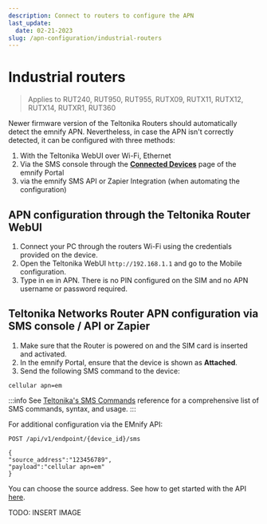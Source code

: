 ```yaml
---
description: Connect to routers to configure the APN
last_update: 
  date: 02-21-2023
slug: /apn-configuration/industrial-routers
---
```


# Industrial routers

<!-- markdownlint-disable MD040 -->

> Applies to RUT240, RUT950, RUT955, RUTX09, RUTX11, RUTX12, RUTX14, RUTXR1, RUT360

Newer firmware version of the Teltonika Routers should automatically detect the emnify APN.
Nevertheless, in case the APN isn't correctly detected, it can be configured with three methods:

1. With the Teltonika WebUI over Wi-Fi, Ethernet
1. Via the SMS console through the [**Connected Devices**](https://portal.emnify.com/connected-devices) page of the emnify Portal
1. via the emnify SMS API or Zapier Integration (when automating the configuration)

## APN configuration through the Teltonika Router WebUI

1. Connect your PC through the routers Wi-Fi using the credentials provided on the device.
1. Open the Teltonika WebUI `http://192.168.1.1` and go to the Mobile configuration.
1. Type in `em` in APN.
There is no PIN configured on the SIM and no APN username or password required.

## Teltonika Networks Router APN configuration via SMS console / API or Zapier

1. Make sure that the Router is powered on and the SIM card is inserted and activated.
1. In the emnify Portal, ensure that the device is shown as **Attached**.
1. Send the following SMS command to the device:

```
cellular apn=em
```

:::info
See [Teltonika's SMS Commands](https://wiki.teltonika-networks.com/view/SMS_Commands) reference for a comprehensive list of SMS commands, syntax, and usage.
:::


For additional configuration via the EMnify API:

```
POST /api/v1/endpoint/{device_id}/sms

{
"source_address":"123456789",
"payload":"cellular apn=em"
}
```

You can choose the source address.
See how to get started with the API [here](https://www.emnify.com/api-docs).

TODO: INSERT IMAGE
